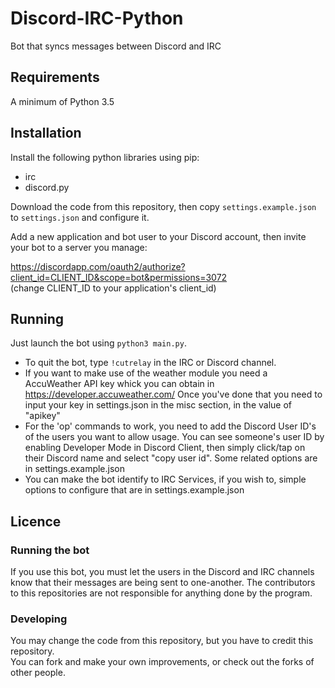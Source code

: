 # Discord-IRC-Python
Bot that syncs messages between Discord and IRC

## Requirements
A minimum of Python 3.5

## Installation
Install the following python libraries using pip:

- irc
- discord.py

Download the code from this repository, then copy `settings.example.json` to `settings.json` and configure it.

Add a new application and bot user to your Discord account, then invite your bot to a server you manage:

https://discordapp.com/oauth2/authorize?client_id=CLIENT_ID&scope=bot&permissions=3072  
(change CLIENT_ID to your application's client_id)

## Running
Just launch the bot using `python3 main.py`.
- To quit the bot, type `!cutrelay` in the IRC or Discord channel.
- If you want to make use of the weather module you need a AccuWeather API key whick you can obtain in https://developer.accuweather.com/  Once you've done that you need to input your key in settings.json in the misc section, in the value of "apikey"
- For the 'op' commands to work, you need to add the Discord User ID's of the users you want to allow usage. You can see someone's user ID by enabling Developer Mode in Discord Client, then simply click/tap on their Discord name and select "copy user id". Some related options are in settings.example.json
- You can make the bot identify to IRC Services, if you wish to, simple options to configure that are in settings.example.json

## Licence

### Running the bot
If you use this bot, you must let the users in the Discord and IRC channels know that their messages are being sent to one-another. The contributors to this repositories are not responsible for anything done by the program.

### Developing
You may change the code from this repository, but you have to credit this repository.  
You can fork and make your own improvements, or check out the forks of other people.
